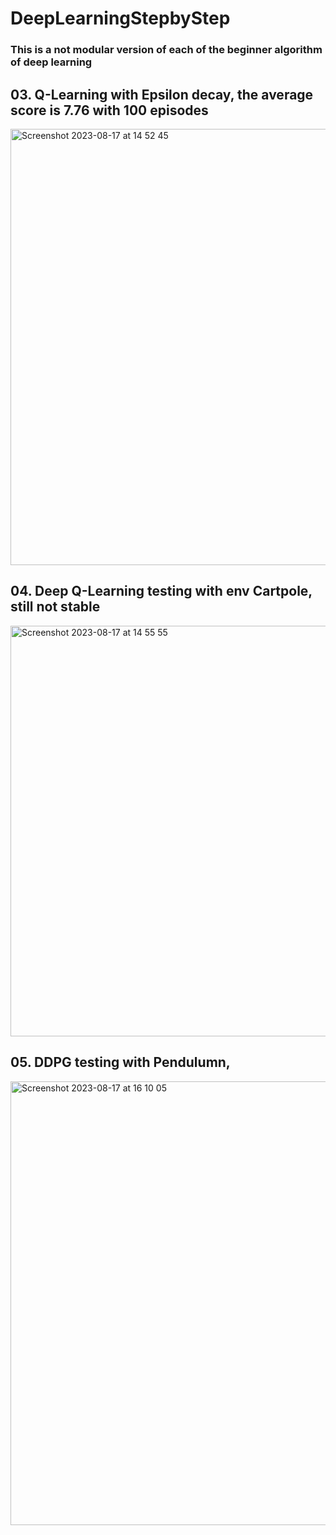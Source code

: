 # DeepLearningStepbyStep

### This is a not modular version of each of the beginner algorithm of deep learning 

## 03. Q-Learning with Epsilon decay, the average score is 7.76 with 100 episodes
  
 <img width="698" alt="Screenshot 2023-08-17 at 14 52 45" src="https://github.com/dada325/DeepLearningStepbyStep/assets/7775973/445db7d8-3643-4f57-b8dc-9c914475283b">


## 04. Deep Q-Learning testing with env Cartpole, still not stable

  <img width="657" alt="Screenshot 2023-08-17 at 14 55 55" src="https://github.com/dada325/DeepLearningStepbyStep/assets/7775973/78a75126-3f3d-4f62-8682-80ca84658b27">

## 05. DDPG testing with Pendulumn, 


<img width="710" alt="Screenshot 2023-08-17 at 16 10 05" src="https://github.com/dada325/DeepLearningStepbyStep/assets/7775973/8593bae2-fe8f-48e1-84f6-366d39ecfbf6">

